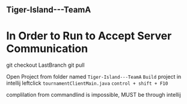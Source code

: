 ## Tiger-Island---TeamA
# In Order to Run to Accept Server Communication
git checkout LastBranch
git pull

Open Project from folder named `Tiger-Island---TeamA`
`Build` project in intellij
leftclick `tournamentClientMain.java`
`control + shift + F10`

complilation from commandlind is impossible, MUST be through intellij
